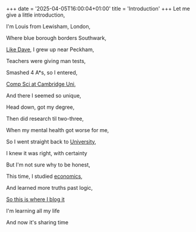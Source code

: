 +++
date = '2025-04-05T16:00:04+01:00'
title = 'Introduction'
+++
Let me give a little introduction,

I'm Louis from Lewisham, London,

Where blue borough borders Southwark,

[Like Dave](https://www.youtube.com/watch?v=mkMQNRYlVAQ), I grew up near Peckham,

Teachers were giving man tests,

Smashed 4 A*s, so I entered,

[Comp Sci at Cambridge Uni](https://www.undergraduate.study.cam.ac.uk/courses/computer-science-ba-hons-meng),

And there I seemed so unique,

Head down, got my degree,

Then did research til two-three,

When my mental health got worse for me,

So I went straight back to [University](https://www.freeblackuni.com/),

I knew it was right, with certainty

But I'm not sure why to be honest,

This time, I studied [economics](https://en.wikipedia.org/wiki/Schumacher_College),

And learned more truths past logic,

[So this is where I blog it](https://www.louis.london/)

I'm learning all my life

And now it's sharing time
